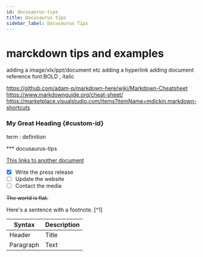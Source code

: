 ```yaml
---
id: docusaurus-tips
title: Docusaurus tips
sidebar_label: Docusaurus Tips
---
```

# marckdown tips and examples

adding a image/xlx/ppt/document etc 
adding a hyperlink
adding document reference 
font:BOLD , italic

https://github.com/adam-p/markdown-here/wiki/Markdown-Cheatsheet
https://www.markdownguide.org/cheat-sheet/
https://marketplace.visualstudio.com/items?itemName=mdickin.markdown-shortcuts


### My Great Heading {#custom-id}
term 
    : definition

*** docusaurus-tips

[This links to another document](mergesort.md)


- [x] Write the press release
- [ ] Update the website
- [ ] Contact the media

~~The world is flat.~~  


Here's a sentence with a footnote. [^1]

| Syntax | Description |
| ----------- | ----------- |
| Header | Title |
| Paragraph | Text |